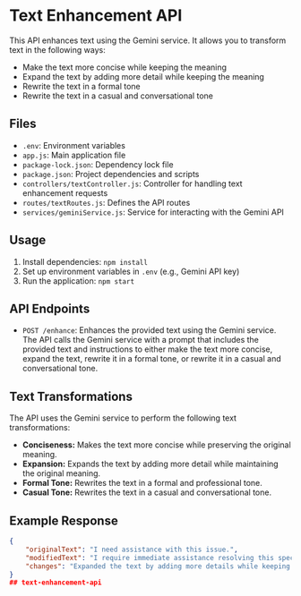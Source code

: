 # Text Enhancement API

This API enhances text using the Gemini service. It allows you to transform text in the following ways:

- Make the text more concise while keeping the meaning
- Expand the text by adding more detail while keeping the meaning
- Rewrite the text in a formal tone
- Rewrite the text in a casual and conversational tone

## Files

- `.env`: Environment variables
- `app.js`: Main application file
- `package-lock.json`: Dependency lock file
- `package.json`: Project dependencies and scripts
- `controllers/textController.js`: Controller for handling text enhancement requests
- `routes/textRoutes.js`: Defines the API routes
- `services/geminiService.js`: Service for interacting with the Gemini API

## Usage

1. Install dependencies: `npm install`
2. Set up environment variables in `.env` (e.g., Gemini API key)
3. Run the application: `npm start`

## API Endpoints

- `POST /enhance`: Enhances the provided text using the Gemini service. The API calls the Gemini service with a prompt that includes the provided text and instructions to either make the text more concise, expand the text, rewrite it in a formal tone, or rewrite it in a casual and conversational tone.

## Text Transformations

The API uses the Gemini service to perform the following text transformations:

- **Conciseness:** Makes the text more concise while preserving the original meaning.
- **Expansion:** Expands the text by adding more detail while maintaining the original meaning.
- **Formal Tone:** Rewrites the text in a formal and professional tone.
- **Casual Tone:** Rewrites the text in a casual and conversational tone.

## Example Response

```json
{
    "originalText": "I need assistance with this issue.",
    "modifiedText": "I require immediate assistance resolving this specific problem.",
    "changes": "Expanded the text by adding more details while keeping the meaning."
}
##   t e x t - e n h a n c e m e n t - a p i  
 